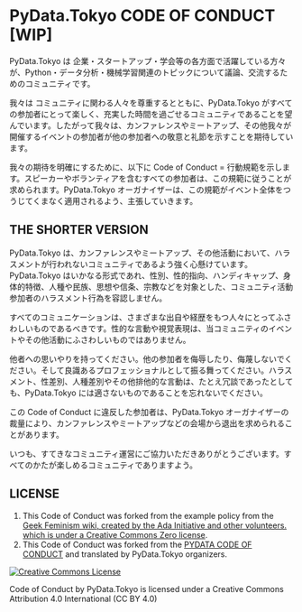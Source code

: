 # PyData.Tokyo CODE OF CONDUCT [WIP]

PyData.Tokyo は 企業・スタートアップ・学会等の各方面で活躍している方々が、Python・データ分析・機械学習関連のトピックについて議論、交流するためのコミュニティです。

我々は コミュニティに関わる人々を尊重するとともに、PyData.Tokyo がすべての参加者にとって楽しく、充実した時間を過ごせるコミュニティであることを望んでいます。したがって我々は、カンファレンスやミートアップ、その他我々が開催するイベントの参加者が他の参加者への敬意と礼節を示すことを期待しています。

我々の期待を明確にするために、以下に Code of Conduct = 行動規範を示します。スピーカーやボランティアを含むすべての参加者は、この規範に従うことが求められます。PyData.Tokyo オーガナイザーは、この規範がイベント全体をつうじてくまなく適用されるよう、主張していきます。

## THE SHORTER VERSION

PyData.Tokyo は、カンファレンスやミートアップ、その他活動において、ハラスメントが行われないコミュニティであるよう強く心懸けています。PyData.Tokyo はいかなる形式であれ、性別、性的指向、ハンディキャップ、身体的特徴、人種や民族、思想や信条、宗教などを対象とした、コミュニティ活動参加者のハラスメント行為を容認しません。

すべてのコミュニケーションは、さまざまな出自や経歴をもつ人々にとってふさわしいものであるべきです。性的な言動や視覚表現は、当コミュニティのイベントやその他活動にふさわしいものではありません。

他者への思いやりを持ってください。他の参加者を侮辱したり、侮蔑しないでください。そして良識あるプロフェッショナルとして振る舞ってください。ハラスメント、性差別、人種差別やその他排他的な言動は、たとえ冗談であったとしても、PyData.Tokyo には適さないものであることを忘れないでください。

この Code of Conduct に違反した参加者は、PyData.Tokyo オーガナイザーの裁量により、カンファレンスやミートアップなどの会場から退出を求められることがあります。

いつも、すてきなコミュニティ運営にご協力いただきありがとうございます。すべてのかたが楽しめるコミュニティでありますよう。

## LICENSE

1. This Code of Conduct was forked from the example policy from the [Geek Feminism wiki, created by the Ada Initiative and other volunteers. which is under a Creative Commons Zero license](http://geekfeminism.wikia.com/wiki/Conference_anti-harassment/Policy).
2. This Code of Conduct was forked from the [PYDATA CODE OF CONDUCT](http://pydata.org/code-of-conduct.html) and translated by PyData.Tokyo organizers.

<a rel="license" href="http://creativecommons.org/licenses/by/4.0/"><img alt="Creative Commons License" style="border-width:0" src="https://i.creativecommons.org/l/by/4.0/88x31.png" /></a>

Code of Conduct by PyData.Tokyo is licensed under a Creative Commons Attribution 4.0 International (CC BY 4.0)
